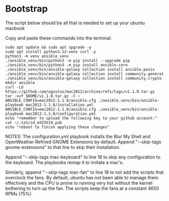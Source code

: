 # Bootstrap
The script below should be all that is needed to set up your ubuntu macbook

Copy and paste these commands into the terminal:
```
sudo apt update && sudo apt upgrade -y
sudo apt install python3.12-venv curl -y
python3 -m venv ansible_venv
./ansible_venv/bin/python3 -m pip install --upgrade pip
./ansible_venv/bin/python3 -m pip install ansible-core
./ansible_venv/bin/ansible-galaxy collection install ansible.posix
./ansible_venv/bin/ansible-galaxy collection install community.general
./ansible_venv/bin/ansible-galaxy collection install community.crypto
mkdir ansible
curl -LO https://github.com/agustux/mac2012/archive/refs/tags/v1.1.0.tar.gz
tar -xvf $HOME/v1.1.0.tar.gz -C ~
ANSIBLE_CONFIG=mac2012-1.1.0/ansible.cfg ./ansible_venv/bin/ansible-playbook mac2012-1.1.0/installation.yml
ANSIBLE_CONFIG=mac2012-1.1.0/ansible.cfg ./ansible_venv/bin/ansible-playbook mac2012-1.1.0/configuration.yml
echo "remember to upload the following key to your github account:"
cat ~/.ssh/id_ed25519.pub
echo "reboot to finish applying these changes"
```

NOTES:
The configuration.yml playbook installs the Blur My Shell and OpenWeather Refined GNOME Extensions by
default. Append "--skip-tags gnome-extensions" to that line to skip their installation.

Append "--skip-tags mac-keyboard" to line 18 to skip any configuration to the keyboard. The playbooks remap
it to imitate a mac's.

Similarly, append "--skip-tags mac-fan" to line 18 to not add the scripts that
overclock the fans. By default, ubuntu has not been able to manage them effectively and the CPU is prone to
running very hot without the kernel bothering to turn up the fan. The scripts keep the fans at a constant
4650 RPMs (75%)

